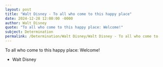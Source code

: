 ```yaml
---
layout: post
title: "Walt Disney - To all who come to this happy place"
date: 2024-12-28 12:00:00 -0000
author: Walt Disney
quote: "To all who come to this happy place: Welcome!"
subject: Determination
permalink: /Determination/Walt Disney/Walt Disney - To all who come to this happy place
---
```


To all who come to this happy place: Welcome!

- Walt Disney

